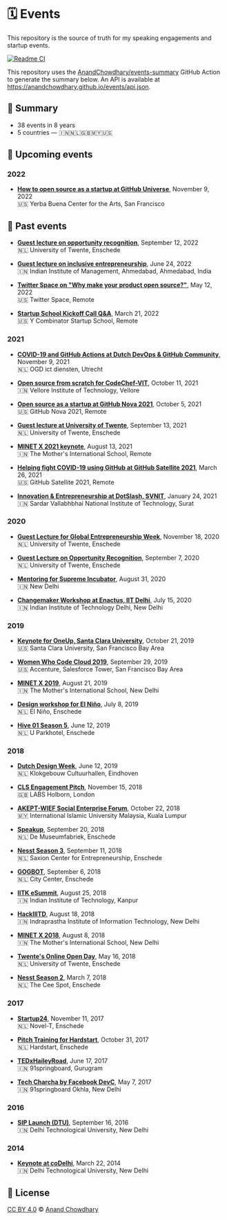 # 🗓 Events

This repository is the source of truth for my speaking engagements and startup events.

[![Readme CI](https://github.com/AnandChowdhary/events/workflows/Readme%20CI/badge.svg)](https://github.com/AnandChowdhary/events/actions?query=workflow%3A%22Readme+CI%22)

This repository uses the [AnandChowdhary/events-summary](https://github.com/AnandChowdhary/events-summary) GitHub Action to generate the summary below. An API is available at https://anandchowdhary.github.io/events/api.json.

<!--events-->

## 🎤 Summary
- 38 events in 8 years
- 5 countries — 🇮🇳🇳🇱🇬🇧🇲🇾🇺🇸
## 🔮 Upcoming events

### 2022

- [**How to open source as a startup at GitHub Universe**](./events/2022/github-universe.md), November 9, 2022  
  🇺🇸 Yerba Buena Center for the Arts, San Francisco

## 📜 Past events

- [**Guest lecture on opportunity recognition**](./events/2022/ut-opportunity-recognition.md), September 12, 2022  
  🇳🇱 University of Twente, Enschede

- [**Guest lecture on inclusive entrepreneurship**](./events/2022/iima-inclusive-entrepreneurship.md), June 24, 2022  
  🇮🇳 Indian Institute of Management, Ahmedabad, Ahmedabad, India

- [**Twitter Space on "Why make your product open source?"**](./events/2022/twitter-space-open-source.md), May 12, 2022  
  🇺🇸 Twitter Space, Remote

- [**Startup School Kickoff Call Q&A**](./events/2022/startup-school.md), March 21, 2022  
  🇺🇸 Y Combinator Startup School, Remote

### 2021

- [**COVID-19 and GitHub Actions at Dutch DevOps & GitHub Community**](./events/2021/ddog-8.md), November 9, 2021  
  🇳🇱 OGD ict diensten, Utrecht

- [**Open source from scratch for CodeChef-VIT**](./events/2021/open-source-vit.md), October 11, 2021  
  🇮🇳 Vellore Institute of Technology, Vellore

- [**Open source as a startup at GitHub Nova 2021**](./events/2021/github-nova.md), October 5, 2021  
  🇺🇸 GitHub Nova 2021, Remote

- [**Guest lecture at University of Twente**](./events/2021/ut-opportunity-recognition.md), September 13, 2021  
  🇳🇱 University of Twente, Enschede

- [**MINET X 2021 keynote**](./events/2021/minet-x.md), August 13, 2021  
  🇮🇳 The Mother's International School, Remote

- [**Helping fight COVID-19 using GitHub at GitHub Satellite 2021**](./events/2021/github-satellite.md), March 26, 2021  
  🇺🇸 GitHub Satellite 2021, Remote

- [**Innovation & Entrepreneurship at DotSlash, SVNIT**](./events/2021/dotslash-svnit.md), January 24, 2021  
  🇮🇳 Sardar Vallabhbhai National Institute of Technology, Surat

### 2020

- [**Guest Lecture for Global Entrepreneurship Week**](./events/2020/ut-global-entrepreneurship-week.md), November 18, 2020  
  🇳🇱 University of Twente, Enschede

- [**Guest Lecture on Opportunity Recognition**](./events/2020/ut-opportunity-recognition.md), September 7, 2020  
  🇳🇱 University of Twente, Enschede

- [**Mentoring for Supreme Incubator**](./events/2020/supreme-incubator.md), August 31, 2020  
  🇮🇳 New Delhi

- [**Changemaker Workshop at Enactus, IIT Delhi**](./events/2020/enactus-iitd-panel.md), July 15, 2020  
  🇮🇳 Indian Institute of Technology Delhi, New Delhi

### 2019

- [**Keynote for OneUp, Santa Clara University**](./events/2019/oneup-scu.md), October 21, 2019  
  🇺🇸 Santa Clara University, San Francisco Bay Area

- [**Women Who Code Cloud 2019**](./events/2019/wwcode-cloud.md), September 29, 2019  
  🇺🇸 Accenture, Salesforce Tower, San Francisco Bay Area

- [**MINET X 2019**](./events/2019/minet-x-2019.md), August 21, 2019  
  🇮🇳 The Mother's International School, New Delhi

- [**Design workshop for El Niño**](./events/2019/el-nino-design.md), July 8, 2019  
  🇳🇱 El Niño, Enschede

- [**Hive 01 Season 5**](./events/2019/hive-01-season-5.md), June 12, 2019  
  🇳🇱 U Parkhotel, Enschede

### 2018

- [**Dutch Design Week**](./events/2018/dutch-design-week.md), June 12, 2019  
  🇳🇱 Klokgebouw Cultuurhallen, Eindhoven

- [**CLS Engagement Pitch**](./events/2018/cls.md), November 15, 2018  
  🇬🇧 LABS Holborn, London

- [**AKEPT-WIEF Social Enterprise Forum**](./events/2018/wief-2018.md), October 22, 2018  
  🇲🇾 International Islamic University Malaysia, Kuala Lumpur

- [**Speakup**](./events/2018/speakup.md), September 20, 2018  
  🇳🇱 De Museumfabriek, Enschede

- [**Nesst Season 3**](./events/2018/nesst-season-3.md), September 11, 2018  
  🇳🇱 Saxion Center for Entrepreneurship, Enschede

- [**GOGBOT**](./events/2018/gogbot.md), September 6, 2018  
  🇳🇱 City Center, Enschede

- [**IITK eSummit**](./events/2018/esummit.md), August 25, 2018  
  🇮🇳 Indian Institute of Technology, Kanpur

- [**HackIIITD**](./events/2018/hackiiitd.md), August 18, 2018  
  🇮🇳 Indraprastha Institute of Information Technology, New Delhi

- [**MINET X 2018**](./events/2018/minet-x-2018.md), August 8, 2018  
  🇮🇳 The Mother's International School, New Delhi

- [**Twente's Online Open Day**](./events/2018/online-open-day.md), May 16, 2018  
  🇳🇱 University of Twente, Enschede

- [**Nesst Season 2**](./events/2018/nesst-season-2.md), March 7, 2018  
  🇳🇱 The Cee Spot, Enschede

### 2017

- [**Startup24**](./events/2017/startup24.md), November 11, 2017  
  🇳🇱 Novel-T, Enschede

- [**Pitch Training for Hardstart**](./events/2017/hardstart-pitch-training.md), October 31, 2017  
  🇳🇱 Hardstart, Enschede

- [**TEDxHaileyRoad**](./events/2017/tedx-hailey-road.md), June 17, 2017  
  🇮🇳 91springboard, Gurugram

- [**Tech Charcha by Facebook DevC**](./events/2017/tech-charcha.md), May 7, 2017  
  🇮🇳 91springboard Okhla, New Delhi

### 2016

- [**SIP Launch (DTU)**](./events/2016/sip-launch-dtu.md), September 16, 2016  
  🇮🇳 Delhi Technological University, New Delhi

### 2014

- [**Keynote at coDelhi**](./events/2014/codelhi.md), March 22, 2014  
  🇮🇳 Delhi Technological University, New Delhi
<!--/events-->

## 📄 License

[CC BY 4.0](./LICENSE) © [Anand Chowdhary](https://anandchowdhary.com)
